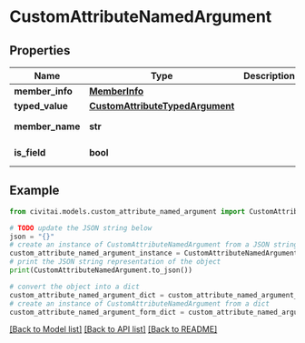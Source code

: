 # CustomAttributeNamedArgument


## Properties

Name | Type | Description | Notes
------------ | ------------- | ------------- | -------------
**member_info** | [**MemberInfo**](MemberInfo.md) |  | [optional] 
**typed_value** | [**CustomAttributeTypedArgument**](CustomAttributeTypedArgument.md) |  | [optional] 
**member_name** | **str** |  | [optional] [readonly] 
**is_field** | **bool** |  | [optional] [readonly] 

## Example

```python
from civitai.models.custom_attribute_named_argument import CustomAttributeNamedArgument

# TODO update the JSON string below
json = "{}"
# create an instance of CustomAttributeNamedArgument from a JSON string
custom_attribute_named_argument_instance = CustomAttributeNamedArgument.from_json(json)
# print the JSON string representation of the object
print(CustomAttributeNamedArgument.to_json())

# convert the object into a dict
custom_attribute_named_argument_dict = custom_attribute_named_argument_instance.to_dict()
# create an instance of CustomAttributeNamedArgument from a dict
custom_attribute_named_argument_form_dict = custom_attribute_named_argument.from_dict(custom_attribute_named_argument_dict)
```
[[Back to Model list]](../README.md#documentation-for-models) [[Back to API list]](../README.md#documentation-for-api-endpoints) [[Back to README]](../README.md)


